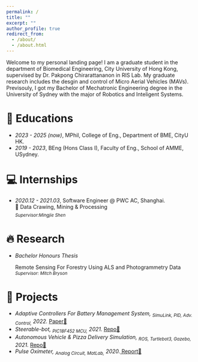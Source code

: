 ```yaml
---
permalink: /
title: ""
excerpt: ""
author_profile: true
redirect_from: 
  - /about/
  - /about.html
---
```


<span class='anchor' id='about-me'></span>

Welcome to my personal landing page! I am a graduate student in the department of Biomedical Engineering, City University of Hong Kong, supervised by Dr. Pakpong Chirarattananon in RIS Lab. My graduate research includes the desgin and control of Micro Aerial Vehicles (MAVs). Previsouly, I got my Bachelor of Mechatronic Engineering degree in the University of Sydney with the major of Robotics and Inteligent Systems.

# 📖 Educations
- *2023 - 2025 (now)*, MPhil, College of Eng., Department of BME, CityU HK.
- *2019 - 2023*, BEng (Hons Class I), Faculty of Eng., School of AMME, USydney.

[//]: # (# 📝 Academic Status)

[//]: # (<span class='anchor' id='about-me'></span>)

[//]: # ()
[//]: # (Research Interests: MAV control, )

[//]: # ()
[//]: # (High Distinction courses in USyd:)

[//]: # (- *MATH1002: Linear Algebra*)

[//]: # (- *ENGG1802: Engineering Mechanics*)

[//]: # (- *MATH2021: Vector Calculus and Differential Equations*)

[//]: # (- *AMME2500: Engineering Dynamics*)

[//]: # (- *MTRX2700: Mechatronics 2*)

[//]: # (- *MTRX3700: Mechatronics 3*)

[//]: # (- *AMME3500: System Dynamics and Control*)

[//]: # (- *ELEC3404: Electronic Circuit Design*)

[//]: # (- *ENGG4111: Integrated Engineering 4*)

[//]: # ()
[//]: # (Languages: Chineses, English, Jpanese &#40;N3&#41;)

# 💻 Internships
- *2020.12 - 2021.03*, Software Engineer @ PWC AC, Shanghai. <br/>
  🔹 Data Crawing, Mining & Processing  <br/>
  *<sub> Supervisor:Mingjie Shen </sub>*

# 🔥 Research
- *Bachelor Honours Thesis*

    Remote Sensing For Forestry Using ALS and Photogrammetry Data<br/>
    *<sub> Supervisor: Mitch Bryson </sub>*

# 🍭 Projects
- *Adaptive Controllers For Battery Management System, <sub> SimuLink, PID, Adv. Control,</sub>  2022.* <a href="https://knn-6948.github.io/docs/Adaptive_controllers_for_battery_management_system.html"> Paper📑</a>
- *Steerable-bot, <sub> PIC18F452 MCU,</sub>  2021.* <a href="https://github.com/KNN-6948/Steerable-Vehicle"> Repo📎</a>
- *Autonomous Vehicle & Pizza Delivery Simulation, <sub> ROS, Turtlebot3, Gazebo,</sub>  2021.* <a href="https://github.com/KNN-6948/Object-Oriented-Pizza"> Repo📎</a>
- *Pulse Oximeter, <sub> Analog Circuit, MatLab,</sub> 2020.*<a href="https://knn-6948.github.io/docs/ELEC2104_Report.html"> Report📑</a>

